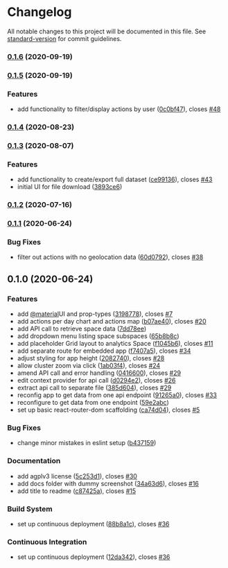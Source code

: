 # Changelog

All notable changes to this project will be documented in this file. See [standard-version](https://github.com/conventional-changelog/standard-version) for commit guidelines.

### [0.1.6](https://github.com/graasp/graasp-research/compare/v0.1.5...v0.1.6) (2020-09-19)

### [0.1.5](https://github.com/graasp/graasp-research/compare/v0.1.4...v0.1.5) (2020-09-19)

### Features

- add functionality to filter/display actions by user ([0c0bf47](https://github.com/graasp/graasp-research/commit/0c0bf47eb1c364aaf52397cf1f2fc412bf9ff58c)), closes [#48](https://github.com/graasp/graasp-research/issues/48)

### [0.1.4](https://github.com/graasp/graasp-research/compare/v0.1.3...v0.1.4) (2020-08-23)

### [0.1.3](https://github.com/graasp/graasp-research/compare/v0.1.2...v0.1.3) (2020-08-07)

### Features

- add functionality to create/export full dataset ([ce99136](https://github.com/graasp/graasp-research/commit/ce991362a83fc812f287e0fedaadcf1344b0f907)), closes [#43](https://github.com/graasp/graasp-research/issues/43)
- initial UI for file download ([3893ce6](https://github.com/graasp/graasp-research/commit/3893ce67ea23139d1f210bedbdea7fb3c6506586))

### [0.1.2](https://github.com/graasp/graasp-research/compare/v0.1.1...v0.1.2) (2020-07-16)

### [0.1.1](https://github.com/graasp/graasp-research/compare/v0.1.0...v0.1.1) (2020-06-24)

### Bug Fixes

- filter out actions with no geolocation data ([60d0792](https://github.com/graasp/graasp-research/commit/60d07921c76da258e1b618ea5f92041107505432)), closes [#38](https://github.com/graasp/graasp-research/issues/38)

## 0.1.0 (2020-06-24)

### Features

- add [@material](https://github.com/material)UI and prop-types ([3198778](https://github.com/graasp/graasp-research/commit/319877839a8330673bd4a71334de8f8255cbd158)), closes [#7](https://github.com/graasp/graasp-research/issues/7)
- add actions per day chart and actions map ([b07ae40](https://github.com/graasp/graasp-research/commit/b07ae40e6be0c93752f376a3470652c7e6e7089f)), closes [#20](https://github.com/graasp/graasp-research/issues/20)
- add API call to retrieve space data ([7dd78ee](https://github.com/graasp/graasp-research/commit/7dd78ee69fce4f974ef5ff4762249d8983b23c3b))
- add dropdown menu listing space subspaces ([65b8b8c](https://github.com/graasp/graasp-research/commit/65b8b8cbce6434eedf219579595822aad74c1213))
- add placeholder Grid layout to analytics Space ([f1045b6](https://github.com/graasp/graasp-research/commit/f1045b63950f7934e87af065ce5c264a8af6308b)), closes [#11](https://github.com/graasp/graasp-research/issues/11)
- add separate route for embedded app ([f7407a5](https://github.com/graasp/graasp-research/commit/f7407a55bcc6c2914d8d5b2eb23081ad7c4ee0bb)), closes [#34](https://github.com/graasp/graasp-research/issues/34)
- adjust styling for app height ([2082740](https://github.com/graasp/graasp-research/commit/20827401b824f04f5a4fcff2a2010636405c99bd)), closes [#28](https://github.com/graasp/graasp-research/issues/28)
- allow cluster zoom via click ([1ab03f4](https://github.com/graasp/graasp-research/commit/1ab03f4616d4c2deeaca9de43b7967db0e63d61c)), closes [#24](https://github.com/graasp/graasp-research/issues/24)
- amend API call and error handling ([0416600](https://github.com/graasp/graasp-research/commit/04166007adbda47795d8c6d4a1ffdce4c5ac3733)), closes [#29](https://github.com/graasp/graasp-research/issues/29)
- edit context provider for api call ([d0294e2](https://github.com/graasp/graasp-research/commit/d0294e2843cd934a5878be2bd6ece2a4fb2ff81b)), closes [#26](https://github.com/graasp/graasp-research/issues/26)
- extract api call to separate file ([385d604](https://github.com/graasp/graasp-research/commit/385d6042aa54a05c7e8f2c8bdc3feab2245d6ed0)), closes [#29](https://github.com/graasp/graasp-research/issues/29)
- reconfig app to get data from one api endpoint ([91265a0](https://github.com/graasp/graasp-research/commit/91265a015d1d8bb287e35f891f7365e8b7eeb696)), closes [#33](https://github.com/graasp/graasp-research/issues/33)
- reconfigure to get data from one endpoint ([59e2abc](https://github.com/graasp/graasp-research/commit/59e2abc245db94d2d04486ccf12890e111643c7c))
- set up basic react-router-dom scaffolding ([ca74d04](https://github.com/graasp/graasp-research/commit/ca74d04e27561e59c0238aa871f68c8def45dac8)), closes [#5](https://github.com/graasp/graasp-research/issues/5)

### Bug Fixes

- change minor mistakes in eslint setup ([b437159](https://github.com/graasp/graasp-research/commit/b43715975a4ea67cc10064e508271ec1d571a697))

### Documentation

- add agplv3 license ([5c253d1](https://github.com/graasp/graasp-research/commit/5c253d1be2a4b11be5e9bc54e61261b6670da07c)), closes [#30](https://github.com/graasp/graasp-research/issues/30)
- add docs folder with dummy screenshot ([34a63d6](https://github.com/graasp/graasp-research/commit/34a63d677fa4ea7bc20cd995fd586a72d2826a12)), closes [#16](https://github.com/graasp/graasp-research/issues/16)
- add title to readme ([c87425a](https://github.com/graasp/graasp-research/commit/c87425a154bb6b800dbc2bd0df363698ca170813)), closes [#15](https://github.com/graasp/graasp-research/issues/15)

### Build System

- set up continuous deployment ([88b8a1c](https://github.com/graasp/graasp-research/commit/88b8a1c3d4451e54d8cccf3cfcaa5cc2c5d06306)), closes [#36](https://github.com/graasp/graasp-research/issues/36)

### Continuous Integration

- set up continuous deployment ([12da342](https://github.com/graasp/graasp-research/commit/12da342e625ca21d25f517e327bc3e267d79602c)), closes [#36](https://github.com/graasp/graasp-research/issues/36)
